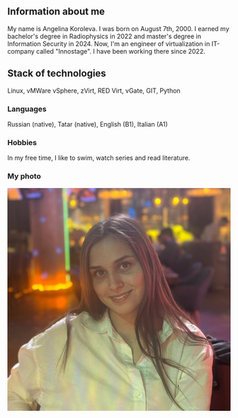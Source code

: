 ## Information about me

My name is Angelina Koroleva. I was born on August 7th, 2000.
I earned my bachelor's degree in Radiophysics in 2022 and master's degree in Information Security in 2024.
Now, I'm an engineer of virtualization in IT-company called "Innostage". I have been working there since 2022.



## Stack of technologies

Linux, vMWare vSphere, zVirt, RED Virt, vGate, GIT, Python 

### Languages

Russian (native), Tatar (native), English (B1), Italian (A1)

### Hobbies

In my free time, I like to swim, watch series and read literature.

### My photo

![alt text](me.jpg)
